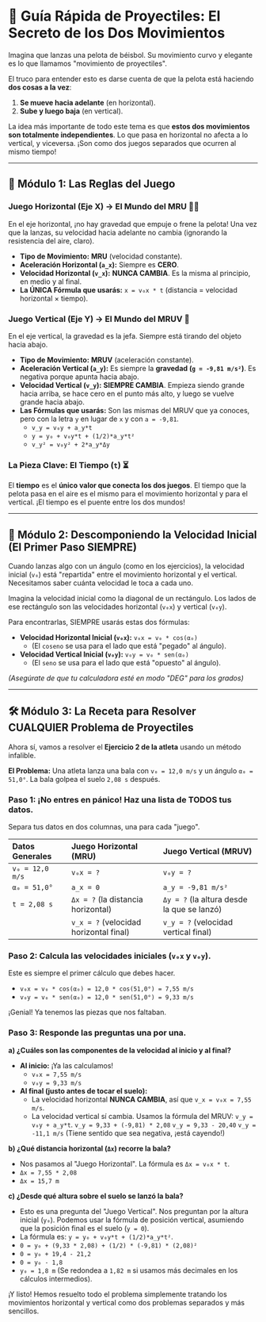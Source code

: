 # 🚀 Guía Rápida de Proyectiles: El Secreto de los Dos Movimientos

Imagina que lanzas una pelota de béisbol. Su movimiento curvo y elegante es lo que llamamos "movimiento de proyectiles".

El truco para entender esto es darse cuenta de que la pelota está haciendo **dos cosas a la vez**:
1.  **Se mueve hacia adelante** (en horizontal).
2.  **Sube y luego baja** (en vertical).

La idea más importante de todo este tema es que **estos dos movimientos son totalmente independientes**. Lo que pasa en horizontal no afecta a lo vertical, y viceversa. ¡Son como dos juegos separados que ocurren al mismo tiempo!

---

## 🎯 Módulo 1: Las Reglas del Juego

### **Juego Horizontal (Eje X) → El Mundo del MRU 🚶‍♂️**
En el eje horizontal, ¡no hay gravedad que empuje o frene la pelota! Una vez que la lanzas, su velocidad hacia adelante no cambia (ignorando la resistencia del aire, claro).

*   **Tipo de Movimiento:** **MRU** (velocidad constante).
*   **Aceleración Horizontal (`a_x`):** Siempre es **CERO**.
*   **Velocidad Horizontal (`v_x`):** **NUNCA CAMBIA**. Es la misma al principio, en medio y al final.
*   **La ÚNICA Fórmula que usarás:** `x = v₀x * t` (distancia = velocidad horizontal × tiempo).

### **Juego Vertical (Eje Y) → El Mundo del MRUV 🎢**
En el eje vertical, la gravedad es la jefa. Siempre está tirando del objeto hacia abajo.

*   **Tipo de Movimiento:** **MRUV** (aceleración constante).
*   **Aceleración Vertical (`a_y`):** Es siempre la **gravedad (`g = -9,81 m/s²`)**. Es negativa porque apunta hacia abajo.
*   **Velocidad Vertical (`v_y`):** **SIEMPRE CAMBIA**. Empieza siendo grande hacia arriba, se hace cero en el punto más alto, y luego se vuelve grande hacia abajo.
*   **Las Fórmulas que usarás:** Son las mismas del MRUV que ya conoces, pero con la letra `y` en lugar de `x` y con `a = -9,81`.
    *   `v_y = v₀y + a_y*t`
    *   `y = y₀ + v₀y*t + (1/2)*a_y*t²`
    *   `v_y² = v₀y² + 2*a_y*Δy`

### **La Pieza Clave: El Tiempo (`t`) ⏳**
El **tiempo** es el **único valor que conecta los dos juegos**. El tiempo que la pelota pasa en el aire es el mismo para el movimiento horizontal y para el vertical. ¡El tiempo es el puente entre los dos mundos!

---

## 🔧 Módulo 2: Descomponiendo la Velocidad Inicial (El Primer Paso SIEMPRE)

Cuando lanzas algo con un ángulo (como en los ejercicios), la velocidad inicial (`v₀`) está "repartida" entre el movimiento horizontal y el vertical. Necesitamos saber cuánta velocidad le toca a cada uno.

Imagina la velocidad inicial como la diagonal de un rectángulo. Los lados de ese rectángulo son las velocidades horizontal (`v₀x`) y vertical (`v₀y`).

Para encontrarlas, SIEMPRE usarás estas dos fórmulas:

*   **Velocidad Horizontal Inicial (`v₀x`):** `v₀x = v₀ * cos(α₀)`
    *   (El `coseno` se usa para el lado que está "pegado" al ángulo).
*   **Velocidad Vertical Inicial (`v₀y`):** `v₀y = v₀ * sen(α₀)`
    *   (El `seno` se usa para el lado que está "opuesto" al ángulo).

*(Asegúrate de que tu calculadora esté en modo "DEG" para los grados)*

---

## 🛠️ Módulo 3: La Receta para Resolver CUALQUIER Problema de Proyectiles

Ahora sí, vamos a resolver el **Ejercicio 2 de la atleta** usando un método infalible.

**El Problema:** Una atleta lanza una bala con `v₀ = 12,0 m/s` y un ángulo `α₀ = 51,0°`. La bala golpea el suelo `2,08 s` después.

### **Paso 1: ¡No entres en pánico! Haz una lista de TODOS tus datos.**
Separa tus datos en dos columnas, una para cada "juego".

| Datos Generales | Juego Horizontal (MRU) | Juego Vertical (MRUV) |
| :--- | :--- | :--- |
| `v₀ = 12,0 m/s` | `v₀x = ?` | `v₀y = ?` |
| `α₀ = 51,0°` | `a_x = 0` | `a_y = -9,81 m/s²` |
| `t = 2,08 s` | `Δx = ?` (la distancia horizontal) | `Δy = ?` (la altura desde la que se lanzó) |
| | `v_x = ?` (velocidad horizontal final) | `v_y = ?` (velocidad vertical final) |

### **Paso 2: Calcula las velocidades iniciales (`v₀x` y `v₀y`).**
Este es siempre el primer cálculo que debes hacer.
*   `v₀x = v₀ * cos(α₀) = 12,0 * cos(51,0°) = 7,55 m/s`
*   `v₀y = v₀ * sen(α₀) = 12,0 * sen(51,0°) = 9,33 m/s`

¡Genial! Ya tenemos las piezas que nos faltaban.

### **Paso 3: Responde las preguntas una por una.**

**a) ¿Cuáles son las componentes de la velocidad al inicio y al final?**
*   **Al inicio:** ¡Ya las calculamos!
    *   `v₀x = 7,55 m/s`
    *   `v₀y = 9,33 m/s`
*   **Al final (justo antes de tocar el suelo):**
    *   La velocidad horizontal **NUNCA CAMBIA**, así que `v_x = v₀x = 7,55 m/s`.
    *   La velocidad vertical sí cambia. Usamos la fórmula del MRUV: `v_y = v₀y + a_y*t`.
        `v_y = 9,33 + (-9,81) * 2,08`
        `v_y = 9,33 - 20,40`
        `v_y = -11,1 m/s` (Tiene sentido que sea negativa, ¡está cayendo!)

**b) ¿Qué distancia horizontal (`Δx`) recorre la bala?**
*   Nos pasamos al "Juego Horizontal". La fórmula es `Δx = v₀x * t`.
*   `Δx = 7,55 * 2,08`
*   `Δx = 15,7 m`

**c) ¿Desde qué altura sobre el suelo se lanzó la bala?**
*   Esto es una pregunta del "Juego Vertical". Nos preguntan por la altura inicial (`y₀`). Podemos usar la fórmula de posición vertical, asumiendo que la posición final es el suelo (`y = 0`).
*   La fórmula es: `y = y₀ + v₀y*t + (1/2)*a_y*t²`.
*   `0 = y₀ + (9,33 * 2,08) + (1/2) * (-9,81) * (2,08)²`
*   `0 = y₀ + 19,4 - 21,2`
*   `0 = y₀ - 1,8`
*   `y₀ = 1,8 m` (Se redondea a `1,82 m` si usamos más decimales en los cálculos intermedios).

¡Y listo! Hemos resuelto todo el problema simplemente tratando los movimientos horizontal y vertical como dos problemas separados y más sencillos.
